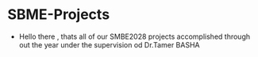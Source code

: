 # SBME-Projects
- Hello there , thats all of our SMBE2028 projects accomplished through out the year under the supervision od Dr.Tamer BASHA 
